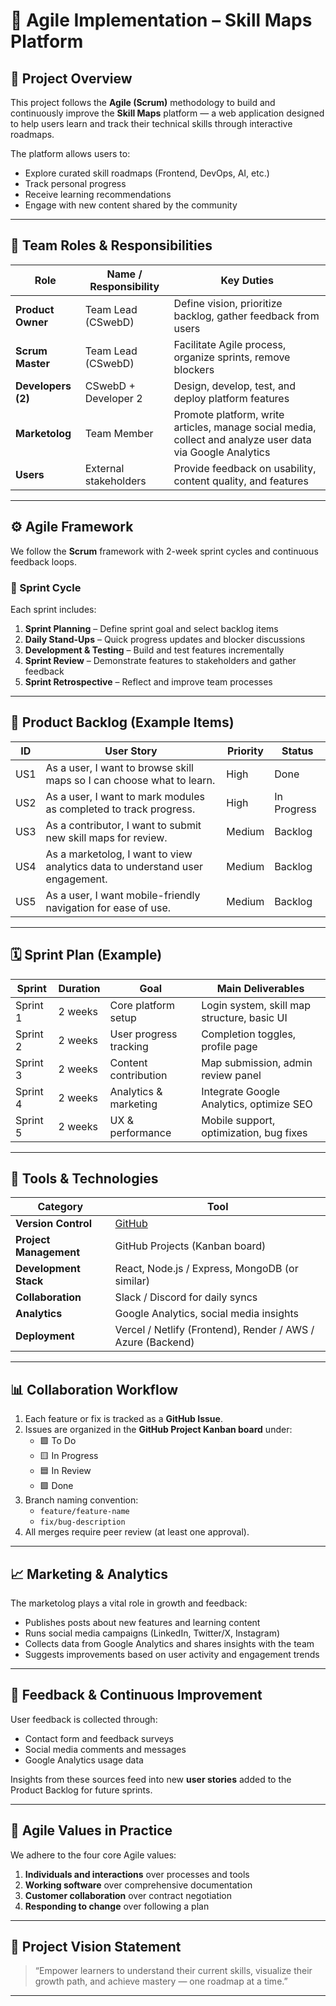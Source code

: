 # 🧭 Agile Implementation – Skill Maps Platform

## 📘 Project Overview
This project follows the **Agile (Scrum)** methodology to build and continuously improve the **Skill Maps** platform — a web application designed to help users learn and track their technical skills through interactive roadmaps.

The platform allows users to:
- Explore curated skill roadmaps (Frontend, DevOps, AI, etc.)
- Track personal progress
- Receive learning recommendations
- Engage with new content shared by the community

---

## 👥 Team Roles & Responsibilities

| Role | Name / Responsibility | Key Duties |
|------|------------------------|-------------|
| **Product Owner** | Team Lead (CSwebD) | Define vision, prioritize backlog, gather feedback from users |
| **Scrum Master** | Team Lead (CSwebD) | Facilitate Agile process, organize sprints, remove blockers |
| **Developers (2)** | CSwebD + Developer 2 | Design, develop, test, and deploy platform features |
| **Marketolog** | Team Member | Promote platform, write articles, manage social media, collect and analyze user data via Google Analytics |
| **Users** | External stakeholders | Provide feedback on usability, content quality, and features |

---

## ⚙️ Agile Framework
We follow the **Scrum** framework with 2-week sprint cycles and continuous feedback loops.

### 🔁 Sprint Cycle
Each sprint includes:
1. **Sprint Planning** – Define sprint goal and select backlog items  
2. **Daily Stand-Ups** – Quick progress updates and blocker discussions  
3. **Development & Testing** – Build and test features incrementally  
4. **Sprint Review** – Demonstrate features to stakeholders and gather feedback  
5. **Sprint Retrospective** – Reflect and improve team processes  

---

## 🧩 Product Backlog (Example Items)

| ID | User Story | Priority | Status |
|----|-------------|-----------|---------|
| US1 | As a user, I want to browse skill maps so I can choose what to learn. | High | Done |
| US2 | As a user, I want to mark modules as completed to track progress. | High | In Progress |
| US3 | As a contributor, I want to submit new skill maps for review. | Medium | Backlog |
| US4 | As a marketolog, I want to view analytics data to understand user engagement. | Medium | Backlog |
| US5 | As a user, I want mobile-friendly navigation for ease of use. | Medium | Backlog |

---

## 🗓️ Sprint Plan (Example)

| Sprint | Duration | Goal | Main Deliverables |
|--------|-----------|------|-------------------|
| Sprint 1 | 2 weeks | Core platform setup | Login system, skill map structure, basic UI |
| Sprint 2 | 2 weeks | User progress tracking | Completion toggles, profile page |
| Sprint 3 | 2 weeks | Content contribution | Map submission, admin review panel |
| Sprint 4 | 2 weeks | Analytics & marketing | Integrate Google Analytics, optimize SEO |
| Sprint 5 | 2 weeks | UX & performance | Mobile support, optimization, bug fixes |

---

## 🧰 Tools & Technologies

| Category | Tool |
|-----------|------|
| **Version Control** | [GitHub](https://github.com/) |
| **Project Management** | GitHub Projects (Kanban board) |
| **Development Stack** | React, Node.js / Express, MongoDB (or similar) |
| **Collaboration** | Slack / Discord for daily syncs |
| **Analytics** | Google Analytics, social media insights |
| **Deployment** | Vercel / Netlify (Frontend), Render / AWS / Azure (Backend) |

---

## 📊 Collaboration Workflow
1. Each feature or fix is tracked as a **GitHub Issue**.  
2. Issues are organized in the **GitHub Project Kanban board** under:
   - 🟩 To Do  
   - 🟨 In Progress  
   - 🟦 In Review  
   - 🟪 Done  
3. Branch naming convention:  
   - `feature/feature-name`  
   - `fix/bug-description`  
4. All merges require peer review (at least one approval).  

---

## 📈 Marketing & Analytics
The marketolog plays a vital role in growth and feedback:
- Publishes posts about new features and learning content  
- Runs social media campaigns (LinkedIn, Twitter/X, Instagram)  
- Collects data from Google Analytics and shares insights with the team  
- Suggests improvements based on user activity and engagement trends  

---

## 💬 Feedback & Continuous Improvement
User feedback is collected through:
- Contact form and feedback surveys  
- Social media comments and messages  
- Google Analytics usage data  

Insights from these sources feed into new **user stories** added to the Product Backlog for future sprints.

---

## 🧠 Agile Values in Practice
We adhere to the four core Agile values:

1. **Individuals and interactions** over processes and tools  
2. **Working software** over comprehensive documentation  
3. **Customer collaboration** over contract negotiation  
4. **Responding to change** over following a plan  

---

## 🚀 Project Vision Statement
> “Empower learners to understand their current skills, visualize their growth path, and achieve mastery — one roadmap at a time.”

---

